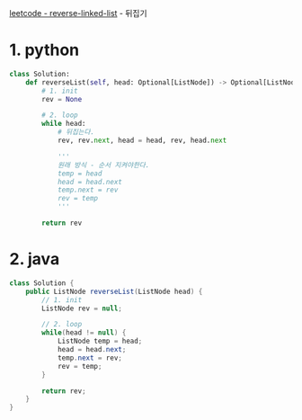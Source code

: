 [leetcode - reverse-linked-list](https://leetcode.com/problems/reverse-linked-list/) - 뒤집기

# 1. python
```python
class Solution:
    def reverseList(self, head: Optional[ListNode]) -> Optional[ListNode]:
        # 1. init
        rev = None

        # 2. loop
        while head:
            # 뒤집는다.
            rev, rev.next, head = head, rev, head.next

            '''
            원래 방식 - 순서 지켜야한다.
            temp = head
            head = head.next
            temp.next = rev
            rev = temp
            '''

        return rev
```

# 2. java
```java
class Solution {
    public ListNode reverseList(ListNode head) {
        // 1. init
        ListNode rev = null;

        // 2. loop
        while(head != null) {
            ListNode temp = head;
            head = head.next;
            temp.next = rev;
            rev = temp;
        }

        return rev;
    }
}
```